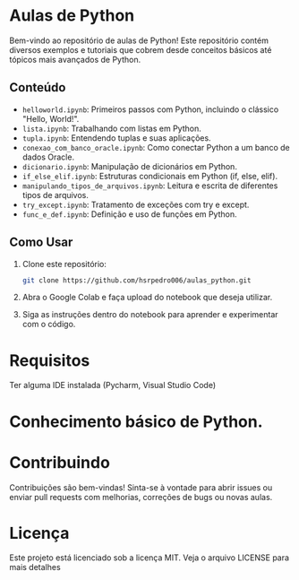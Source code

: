 # Aulas de Python

Bem-vindo ao repositório de aulas de Python! Este repositório contém diversos exemplos e tutoriais que cobrem desde conceitos básicos até tópicos mais avançados de Python.

## Conteúdo

- `helloworld.ipynb`: Primeiros passos com Python, incluindo o clássico "Hello, World!".
- `lista.ipynb`: Trabalhando com listas em Python.
- `tupla.ipynb`: Entendendo tuplas e suas aplicações.
- `conexao_com_banco_oracle.ipynb`: Como conectar Python a um banco de dados Oracle.
- `dicionario.ipynb`: Manipulação de dicionários em Python.
- `if_else_elif.ipynb`: Estruturas condicionais em Python (if, else, elif).
- `manipulando_tipos_de_arquivos.ipynb`: Leitura e escrita de diferentes tipos de arquivos.
- `try_except.ipynb`: Tratamento de exceções com try e except.
- `func_e_def.ipynb`: Definição e uso de funções em Python.

## Como Usar

1. Clone este repositório:
   ```bash
   git clone https://github.com/hsrpedro006/aulas_python.git
   
2. Abra o Google Colab e faça upload do notebook que deseja utilizar.

3. Siga as instruções dentro do notebook para aprender e experimentar com o código.

# Requisitos
Ter alguma IDE instalada (Pycharm, Visual Studio Code)

# Conhecimento básico de Python.

# Contribuindo
Contribuições são bem-vindas! Sinta-se à vontade para abrir issues ou enviar pull requests com melhorias, correções de bugs ou novas aulas.

# Licença
Este projeto está licenciado sob a licença MIT. Veja o arquivo LICENSE para mais detalhes
